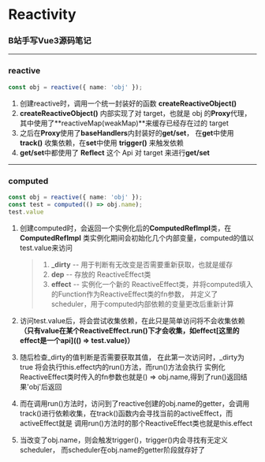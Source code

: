 # Reactivity

### B站手写Vue3源码笔记

---

### reactive
```typescript
const obj = reactive({ name: 'obj' });
```

1. 创建reactive时，调用一个统一封装好的函数 **createReactiveObject()**
2. **createReactiveObject()** 内部实现了对 target，也就是 obj 的**Proxy**代理，其中使用了**reactiveMap(weakMap)**来缓存已经存在过的 target
3. 之后在**Proxy**使用了**baseHandlers**内封装好的**get/set**，
在**get**中使用 **track()** 收集依赖，在**set**中使用 **trigger()** 来触发依赖
4. **get/set**中都使用了 **Reflect** 这个 Api 对 target 来进行**get/set**

*** 

### computed

```typescript
const obj = reactive({ name: 'obj' });
const test = computed(() => obj.name);
test.value
```

1. 创建computed时，会返回一个实例化后的**ComputedRefImpl**类，在**ComputedRefImpl**
类实例化期间会初始化几个内部变量，computed的值以test.value来访问
   > 1. **_dirty** -- 用于判断有无改变是否需要重新获取，也就是缓存
   > 2. **dep** -- 存放的 ReactiveEffect类
   > 3. **effect** -- 实例化一个新的 ReactiveEffect类，并将computed填入的Function作为ReactiveEffect类的fn参数，
      并定义了scheduler，用于computed内部依赖的变量更改后重新计算

2. 访问test.value后，将会尝试收集依赖，在此只是简单访问将不会收集依赖 **（只有value在某个ReactiveEffect.run()下才会收集，如effect[这里的effect是一个api](() => test.value)）**
3. 随后检查_dirty的值判断是否需要获取其值，
在此第一次访问时，_dirty为true 将会执行this.effect内的run()方法，而run()方法会执行
实例化ReactiveEffect类时传入的fn参数也就是() => obj.name,得到了run()返回结果'obj'后返回

4. 而在调用run()方法时，访问到了reactive创建的obj.name的getter，会调用track()进行依赖收集，在track()函数内会寻找当前的activeEffect，而activeEffect就是
调用run()方法时的那个ReactiveEffect类也就是this.effect
5. 当改变了obj.name，则会触发trigger()，trigger()内会寻找有无定义scheduler，
而scheduler在obj.name的getter阶段就存好了


